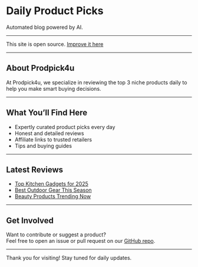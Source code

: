 # Daily Product Picks

Automated blog powered by AI.

---

This site is open source. [Improve it here](https://github.com/prodpick4u/Prodpick4u)

---

## About Prodpick4u

At Prodpick4u, we specialize in reviewing the top 3 niche products daily to help you make smart buying decisions.

---

## What You’ll Find Here

- Expertly curated product picks every day  
- Honest and detailed reviews  
- Affiliate links to trusted retailers  
- Tips and buying guides

---

## Latest Reviews

- [Top Kitchen Gadgets for 2025](posts/post-kitchen.md)  
- [Best Outdoor Gear This Season](posts/post-outdoors.md)  
- [Beauty Products Trending Now](posts/post-beauty.md)

---

## Get Involved

Want to contribute or suggest a product?  
Feel free to open an issue or pull request on our [GitHub repo](https://github.com/prodpick4u/Prodpick4u).

---

Thank you for visiting! Stay tuned for daily updates.
